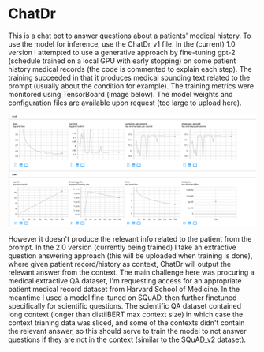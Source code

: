 # ChatDr
This is a chat bot to answer questions about a patients' medical history. To use the model for inference, use the ChatDr_v1 file.
In the (current) 1.0 version I attempted to use a generative approach by fine-tuning gpt-2 (schedule trained on a local GPU with early stopping) on some patient history medical records (the code is commented to explain each step). The training succeeded in that it produces medical sounding text related to the prompt (usually about the condition for example). The training metrics were monitored using TensorBoard (image below). The model weights and configuration files are available upon request (too large to upload here).

![Screenshot](TB_dashboard_ChatDr_v1.png "ChatDr_v1 Training Metrics")

However it doesn't produce the relevant info related to the patient from the prompt.
In the 2.0 version (currently being trained) I take an extractive question answering approach (this will be uploaded when training is done), where given patient record/history as context, ChatDr will output the relevant answer from the context. The main challenge here was procuring a medical extractive QA dataset, I'm requesting access for an appropriate patient medical record dataset from Harvard School of Medicine.
In the meantime I used a model fine-tuned on SQuAD, then further finetuned specifically for scientific questions. The scientific QA dataset contained long context (longer than distilBERT max context size) in which case the context trianing data was sliced, and some of the contexts didn't contain the relevant answer, so this should serve to train the model to not answer questions if they are not in the context (similar to the SQuAD_v2 dataset).




